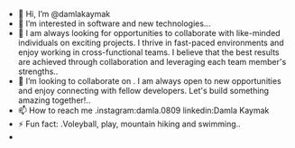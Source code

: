 - 👋 Hi, I’m @damlakaymak
- 👀 I’m interested in software and new technologies...
- 🌱 I am always looking for opportunities to collaborate with like-minded individuals on exciting projects. I thrive in fast-paced environments and enjoy working in cross-functional teams. I believe that the best results are achieved through collaboration and leveraging each team member's strengths..
- 💞️ I’m looking to collaborate on . I am always open to new opportunities and enjoy connecting with fellow developers. Let's build something amazing together!..
- 📫 How to reach me .instagram:damla.0809  linkedin:Damla Kaymak
- ⚡ Fun fact: .Voleyball, play, mountain hiking and swimming..
-
<!---
damlakaymak/damlakaymak is a ✨ special ✨ repository because its `README.md` (this file) appears on your GitHub profile.
You can click the Preview link to take a look at your changes.
--->

